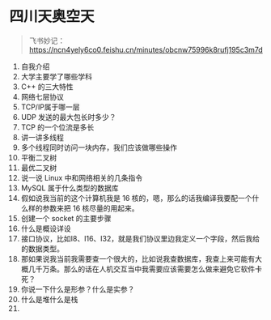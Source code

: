 # 四川天奥空天

>   飞书妙记：https://ncn4yely6co0.feishu.cn/minutes/obcnw75996k8rufj195c3m7d



1.   自我介绍
2.   大学主要学了哪些学科
3.   C++ 的三大特性
4.   网络七层协议
5.   TCP/IP属于哪一层
6.   UDP 发送的最大包长时多少？
7.   TCP 的一个位流是多长
8.   讲一讲多线程
9.   多个线程同时访问一块内存，我们应该做哪些操作
10.   平衡二叉树
11.   最优二叉树
12.   说一说 Linux 中和网络相关的几条指令
13.   MySQL 属于什么类型的数据库
14.   假如说我当前的这个计算机我是 16 核的，嗯，那么的话我编译我要配一个什么样的参数来把 16 核尽量的用起来。
15.   创建一个 socket 的主要步骤
16.   什么是概设详设
17.   接口协议，比如I8、I16、I32，就是我们协议里边我定义一个字段，然后我给的数据类型。
18.   那如果说我当前我需要查一个很大的，比如说我查数据库，我查上来可能有大概几千万条。那么的话在人机交互当中我需要应该需要怎么做来避免它软件卡死？
19.   你说一下什么是形参？什么是实参？
20.   什么是堆什么是栈
21.   